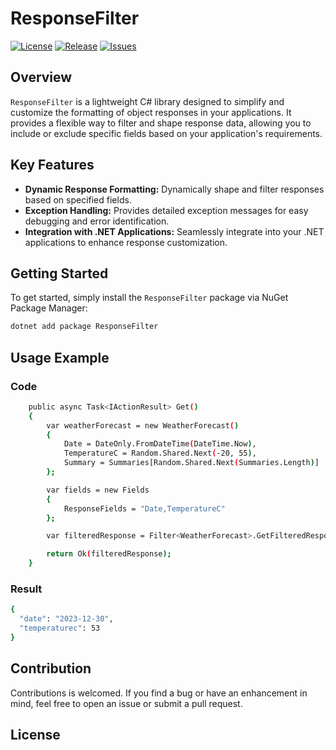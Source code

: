 # ResponseFilter

[![License](https://img.shields.io/github/license/FarukA1/ResponseFilter)](LICENSE)
[![Release](https://img.shields.io/github/v/release/FarukA1/ResponseFilter)](https://github.com/FarukA1/ResponseFilter/releases)
[![Issues](https://img.shields.io/github/issues/FarukA1/ResponseFilter)](https://github.com/FarukA1/ResponseFilter/issues)

## Overview

`ResponseFilter` is a lightweight C# library designed to simplify and customize the formatting of object responses in your applications. It provides a flexible way to filter and shape response data, allowing you to include or exclude specific fields based on your application's requirements.

## Key Features

- **Dynamic Response Formatting:** Dynamically shape and filter responses based on specified fields.
- **Exception Handling:** Provides detailed exception messages for easy debugging and error identification.
- **Integration with .NET Applications:** Seamlessly integrate into your .NET applications to enhance response customization.

## Getting Started

To get started, simply install the `ResponseFilter` package via NuGet Package Manager:

```bash
dotnet add package ResponseFilter
```

## Usage Example

### Code

```bash
    public async Task<IActionResult> Get()
    {
        var weatherForecast = new WeatherForecast()
        {
            Date = DateOnly.FromDateTime(DateTime.Now),
            TemperatureC = Random.Shared.Next(-20, 55),
            Summary = Summaries[Random.Shared.Next(Summaries.Length)]
        };

        var fields = new Fields
        {
            ResponseFields = "Date,TemperatureC"
        };

        var filteredResponse = Filter<WeatherForecast>.GetFilteredResponse(weatherForecast, fields);

        return Ok(filteredResponse);
    }
```

### Result

```bash
{
  "date": "2023-12-30",
  "temperaturec": 53
}
```

## Contribution

Contributions is welcomed. If you find a bug or have an enhancement in mind, feel free to open an issue or submit a pull request.


## License


